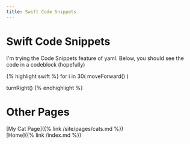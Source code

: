 ```yaml
---
title: Swift Code Snippets
---
```


# Swift Code Snippets

I'm trying the Code Snippets feature of yaml.
Below, you should see the code in a codeblock (hopefully)

{% highlight swift %}
for i in 30(
	moveForward()
	)

turnRight()
{% endhighlight %}

# Other Pages

[My Cat Page]({% link /site/pages/cats.md %})  
[Home]({% link /index.md %})